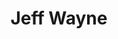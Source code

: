 ---
title: "Jeff Wayne"
summary: "Jeff Wayne's Musical Version of The War of the Worlds is a studio double album by American-born British musician, composer, and record producer Jeff Wayne, released on 9 June 1978 by CBS Records. It is an album musical adapted from the science-fiction novel The War of the Worlds by H. G. Wells in a rock opera style with a rock band, orchestra, narrator, and leitmotifs to carry the story and lyrics that express the feelings of the various characters. The album features guest artists David Essex, Justin Hayward, Phil Lynott, Chris Thompson, and Julie Covington, with actor Richard Burton as the narrator.
The album became a commercial success in the UK, peaking at number 5 on the chart and selling over 2.7 million copies there since its release. In 2018, it was the UK's 32nd best-selling studio album of all time, and has sold an estimated 15 million copies worldwide. It won two Ivor Novello Awards, including one for Wayne and main lyricist Gary Osborne for Best Instrumental or Popular Orchestral Work. Two singles from the album were released; \"Forever Autumn\", with Hayward on lead vocals, reached number 5 in the UK, followed by the disco-inspired opening track, \"The Eve of the War\". Wayne's adaptation has spawned multiple versions including video games, DVDs, and live stage shows."
image: "jeff-wayne.jpg"
apple_music_artist_url: "https://music.apple.com/gb/artist/jeff-wayne/2211288"
wikipedia_url: "https://en.wikipedia.org/wiki/Jeff_Wayne%27s_Musical_Version_of_The_War_of_the_Worlds"
---